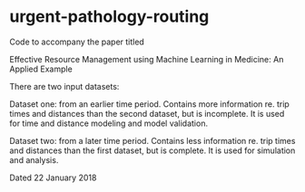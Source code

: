# urgent-pathology-routing

Code to accompany the paper titled

Effective Resource Management using Machine Learning in Medicine: An Applied Example

There are two input datasets: 

Dataset one: from an earlier time period. Contains more information re. trip times and distances than the second dataset, but is incomplete.
It is used for time and distance modeling and model validation.

Dataset two: from a later time period. Contains less information re. trip times and distances than the first dataset, but is complete.
It is used for simulation and analysis.


Dated 22 January 2018
